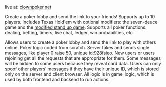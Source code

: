 live at: [clownpoker.net](https://clownpoker.net)

Create a poker lobby and send the link to your friends! Supports up to 10 players. Includes Texas Hold'em with optional modifiers: the seven-deuce game and the [modified stand up game](https://www.pokerchipforum.com/threads/nit-buttons-variation-of-the-stand-up-game.101815/page-2#post-2128181). Supports all poker functions: dealing, betting, timers, live chat, ledger, win probabilities, etc.

Allows users to create a poker lobby and send the link to play with others online. Poker logic coded from scratch. Server takes and sends single messages, like player 0 raise 50, unique id:928fsieo. New users or users rejoining get all the requests that are appropriate for them. Some messages will be hidden to some users because they reveal card data. Users can only spoof other players’ messages if they have their unique ID, which is stored only on the server and client browser. All logic is in game_logic, which is used by both frontend and backend to run actions.

